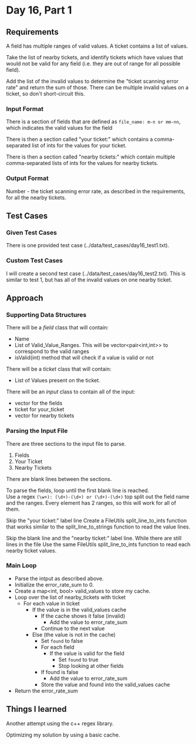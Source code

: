 # Day 16, Part 1 #

## Requirements ##

A field has multiple ranges of valid values. A ticket contains a list of values.

Take the list of nearby tickets, and identify tickets which have values that would not be valid for any field (i.e. they are out of range for all possible field).

Add the list of the invalid values to determine the "ticket scanning error rate" and return the sum of those. There can be multiple invalid values on a ticket, so don't short-circuit this.

### Input Format ###

There is a section of fields that are defined as
`file_name: m-n or mm-nn`, which indicates the valid values for the field

There is then a section called "your ticket:" which contains a comma-separated list of ints for the values for your ticket.

There is then a section called "nearby tickets:" which contain multiple comma-separated lists of ints for the values for nearby tickets.

### Output Format ###

Number - the ticket scanning error rate, as described in the requirements, for all the nearby tickets.

## Test Cases ##

### Given Test Cases ###

There is one provided test case (../data/test_cases/day16_test1.txt).

### Custom Test Cases ###

I will create a second test case (../data/test_cases/day16_test2.txt). This is similar to test 1, but has all of the invalid values on one nearby ticket.

## Approach ##

### Supporting Data Structures ###

There will be a *field* class that will contain:  
* Name
* List of Valid_Value_Ranges. This will be vector<pair<int,int>> to correspond to the valid ranges
* isValid(int) method that will check if a value is valid or not

There will be a *ticket* class that will contain:
* List of Values present on the ticket.

There will be an *input* class to contain all of the input:
* vector<field> for the fields
* ticket for your_ticket
* vector<ticket> for nearby tickets

### Parsing the Input File ###

There are three sections to the input file to parse.
1) Fields
2) Your Ticket
3) Nearby Tickets

There are blank lines between the sections.

To parse the fields, loop until the first blank line is reached.  
Use a regex `(\w+): (\d+)-(\d+) or (\d+)-(\d+)` top split out the field name and the ranges. Every element has 2 ranges, so this will work for all of them.

Skip the "your ticket:" label line
Create a FileUtils split_line_to_ints function that works similar to the split_line_to_strings function to read the value lines.

Skip the blank line and the "nearby ticket:" label line.
While there are still lines in the file
    Use the same FileUtils split_line_to_ints function to read each nearby ticket values.

### Main Loop ###

* Parse the intput as described above.
* Initialize the error_rate_sum to 0.
* Create a map<int, bool> valid_values to store my cache.
* Loop over the list of nearby_tickets with ticket
    * For each value in ticket
        * If the value is in the valid_values cache
            * If the cache shows it false (invalid)
                * Add the value to error_rate_sum
            * Continue to the next value
        * Else (the value is not in the cache)
            * Set `found` to false
            * For each field
                * If the value is valid for the field
                    * Set `found` to true
                    * Stop looking at other fields
            * If found is false
                * Add the value to error_rate_sum
            * Store the value and found into the valid_values cache
* Return the error_rate_sum

## Things I learned ##

Another attempt using the c++ regex library.

Optimizing my solution by using a basic cache.
